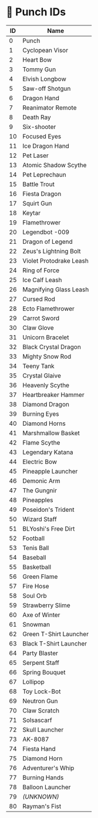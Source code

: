 # 🥊 Punch IDs

| ID  | Name                            |
|-----|---------------------------------|
| 0   | Punch                           |
| 1   | Cyclopean Visor                 |
| 2   | Heart Bow                       |
| 3   | Tommy Gun                       |
| 4   | Elvish Longbow                  |
| 5   | Saw-off Shotgun                 |
| 6   | Dragon Hand                     |
| 7   | Reanimator Remote               |
| 8   | Death Ray                       |
| 9   | Six-shooter                     |
| 10  | Focused Eyes                    |
| 11  | Ice Dragon Hand                 |
| 12  | Pet Laser                       |
| 13  | Atomic Shadow Scythe            |
| 14  | Pet Leprechaun                  |
| 15  | Battle Trout                    |
| 16  | Fiesta Dragon                   |
| 17  | Squirt Gun                      |
| 18  | Keytar                          |
| 19  | Flamethrower                    |
| 20  | Legendbot -009                  |
| 21  | Dragon of Legend                |
| 22  | Zeus's Lightning Bolt           |
| 23  | Violet Protodrake Leash         |
| 24  | Ring of Force                   |
| 25  | Ice Calf Leash                  |
| 26  | Magnifying Glass Leash          |
| 27  | Cursed Rod                      |
| 28  | Ecto Flamethrower               |
| 29  | Carrot Sword                    |
| 30  | Claw Glove                      |
| 31  | Unicorn Bracelet                |
| 32  | Black Crystal Dragon            |
| 33  | Mighty Snow Rod                 |
| 34  | Teeny Tank                      |
| 35  | Crystal Glaive                  |
| 36  | Heavenly Scythe                 |
| 37  | Heartbreaker Hammer             |
| 38  | Diamond Dragon                  |
| 39  | Burning Eyes                    |
| 40  | Diamond Horns                   |
| 41  | Marshmallow Basket              |
| 42  | Flame Scythe                    |
| 43  | Legendary Katana                |
| 44  | Electric Bow                    |
| 45  | Pineapple Launcher              |
| 46  | Demonic Arm                     |
| 47  | The Gungnir                     |
| 48  | Pineapples                      |
| 49  | Poseidon's Trident              |
| 50  | Wizard Staff                    |
| 51  | BLYoshi's Free Dirt             |
| 52  | Football                        |
| 53  | Tenis Ball                      |
| 54  | Baseball                        |
| 55  | Basketball                      |
| 56  | Green Flame                     |
| 57  | Fire Hose                       |
| 58  | Soul Orb                        |
| 59  | Strawberry Slime                |
| 60  | Axe of Winter                   |
| 61  | Snowman                         |
| 62  | Green T-Shirt Launcher          |
| 63  | Black T-Shirt Launcher          |
| 64  | Party Blaster                   |
| 65  | Serpent Staff                   |
| 66  | Spring Bouquet                  |
| 67  | Lollipop                        |
| 68  | Toy Lock-Bot                    |
| 69  | Neutron Gun                     |
| 70  | Claw Scratch                    |
| 71  | Solsascarf                      |
| 72  | Skull Launcher                  |
| 73  | AK-8087                         |
| 74  | Fiesta Hand                     |
| 75  | Diamond Horn                    |
| 76  | Adventurer's Whip               |
| 77  | Burning Hands                   |
| 78  | Balloon Launcher                |
| 79  | *(UNKNOWN)*                     |
| 80  | Rayman's Fist                   |

